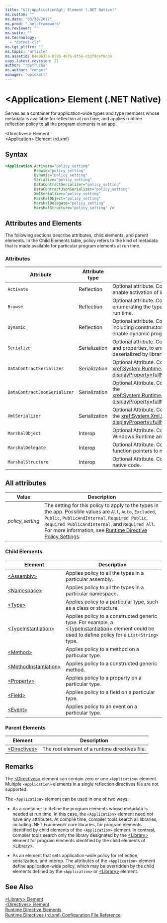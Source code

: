 ```yaml
---
title: "&lt;Application&gt; Element (.NET Native)"
ms.custom: ""
ms.date: "03/30/2017"
ms.prod: ".net-framework"
ms.reviewer: ""
ms.suite: ""
ms.technology: 
  - "dotnet-clr"
ms.tgt_pltfrm: ""
ms.topic: "article"
ms.assetid: b4e9b37a-059b-4076-8f56-cb3f9cef0cd9
caps.latest.revision: 21
author: "rpetrusha"
ms.author: "ronpet"
manager: "wpickett"
---
```

# &lt;Application&gt; Element (.NET Native)
Serves as a container for application-wide types and type members whose metadata is available for reflection at run time, and applies runtime reflection policy to all the program elements in an app.  
  
 \<Directives> Element  
\<Application> Element (rd.xml)  
  
## Syntax  
  
```xml  
<Application Activate="policy_setting"  
             Browse="policy_setting"  
             Dynamic="policy_setting"  
             Serialize="policy_setting"  
             DataContractSerializer="policy_setting"  
             DataContractJsonSerializer="policy_setting"  
             XmlSerializer="policy_setting"  
             MarshalObject="policy_setting"  
             MarshalDelegate="policy_setting"  
             MarshalStructure="policy_setting" />  
```  
  
## Attributes and Elements  
 The following sections describe attributes, child elements, and parent elements. In the Child Elements table, policy refers to the kind of metadata that is made available for particular program elements at run time.  
  
### Attributes  
  
|Attribute|Attribute type|Description|  
|---------------|--------------------|-----------------|  
|`Activate`|Reflection|Optional attribute. Controls runtime access to constructors to enable activation of instances.|  
|`Browse`|Reflection|Optional attribute. Controls querying for information about or enumerating the types, but does not enable any dynamic access at run time.|  
|`Dynamic`|Reflection|Optional attribute. Controls runtime access to all type members, including constructors, methods, fields, properties, and events, to enable dynamic programming.|  
|`Serialize`|Serialization|Optional attribute. Controls runtime access to constructors, fields, and properties, to enable type instances to be serialized and deserialized by libraries such as the Newtonsoft JSON serializer.|  
|`DataContractSerializer`|Serialization|Optional Attribute. Controls policy for serialization that uses the <xref:System.Runtime.Serialization.DataContractSerializer?displayProperty=fullName> class.|  
|`DataContractJsonSerializer`|Serialization|Optional Attribute. Controls policy for JSON serialization that uses the <xref:System.Runtime.Serialization.Json.DataContractJsonSerializer?displayProperty=fullName> class.|  
|`XmlSerializer`|Serialization|Optional Attribute. Controls policy for XML serialization that uses the <xref:System.Xml.Serialization.XmlSerializer?displayProperty=fullName> class.|  
|`MarshalObject`|Interop|Optional Attribute. Controls policy for marshaling reference types to Windows Runtime and COM.|  
|`MarshalDelegate`|Interop|Optional Attribute. Controls policy for marshaling delegate types as function pointers to native code.|  
|`MarshalStructure`|Interop|Optional Attribute. Controls policy for marshaling structures to native code.|  
  
## All attributes  
  
|Value|Description|  
|-----------|-----------------|  
|*policy_setting*|The setting for this policy to apply to the types in the app. Possible values are `All`, `Auto`, `Excluded`, `Public`, `PublicAndInternal`, `Required Public`, `Required PublicAndInternal`, and `Required All`. For more information, see [Runtime Directive Policy Settings](../../../docs/framework/net-native/runtime-directive-policy-settings.md).|  
  
### Child Elements  
  
|Element|Description|  
|-------------|-----------------|  
|[\<Assembly>](../../../docs/framework/net-native/assembly-element-net-native.md)|Applies policy to all the types in a particular assembly.|  
|[\<Namespace>](../../../docs/framework/net-native/namespace-element-net-native.md)|Applies policy to all the types in a particular namespace.|  
|[\<Type>](../../../docs/framework/net-native/type-element-net-native.md)|Applies policy to a particular type, such as a class or structure.|  
|[\<TypeInstantiation>](../../../docs/framework/net-native/typeinstantiation-element-net-native.md)|Applies policy to a constructed generic type. For example, a [\<TypeInstantiation>](../../../docs/framework/net-native/typeinstantiation-element-net-native.md) element could be used to define policy for a `List<String>` type.|  
|[\<Method>](../../../docs/framework/net-native/method-element-net-native.md)|Applies policy to a method on a particular type.|  
|[\<MethodInstantiation>](../../../docs/framework/net-native/methodinstantiation-element-net-native.md)|Applies policy to a constructed generic method.|  
|[\<Property>](../../../docs/framework/net-native/property-element-net-native.md)|Applies policy to a property on a particular type.|  
|[\<Field>](../../../docs/framework/net-native/field-element-net-native.md)|Applies policy to a field on a particular type.|  
|[\<Event>](../../../docs/framework/net-native/event-element-net-native.md)|Applies policy to an event on a particular type.|  
  
### Parent Elements  
  
|Element|Description|  
|-------------|-----------------|  
|[\<Directives>](../../../docs/framework/net-native/directives-element-net-native.md)|The root element of a runtime directives file.|  
  
## Remarks  
 The [\<Directives>](../../../docs/framework/net-native/directives-element-net-native.md) element can contain zero or one `<Application>` element. Multiple `<Application>` elements in a single reflection directives file are not supported.  
  
 The `<Application>` element can be used in one of two ways:  
  
-   As a container to define the program elements whose metadata is needed at run time. In this case, the `<Application>` element need not have any attributes. At compile time, compiler tools search all libraries, including .NET Framework core libraries, for program elements identified by child elements of the `<Application>` element. In contrast, compiler tools search only the library designated by the [\<Library>](../../../docs/framework/net-native/library-element-net-native.md) element for program elements identified by the child elements of [\<Library>](../../../docs/framework/net-native/library-element-net-native.md).  
  
-   As an element that sets application-wide policy for reflection, serialization, and interop. The attributes of the `<Application>` element define application-wide policy, which may be overridden by the child elements defined by the `<Application>` or [\<Library>](../../../docs/framework/net-native/library-element-net-native.md) element.  
  
## See Also  
 [\<Library> Element](../../../docs/framework/net-native/library-element-net-native.md)   
 [\<Directives> Element](../../../docs/framework/net-native/directives-element-net-native.md)   
 [Runtime Directive Elements](../../../docs/framework/net-native/runtime-directive-elements.md)   
 [Runtime Directives (rd.xml) Configuration File Reference](../../../docs/framework/net-native/runtime-directives-rd-xml-configuration-file-reference.md)
